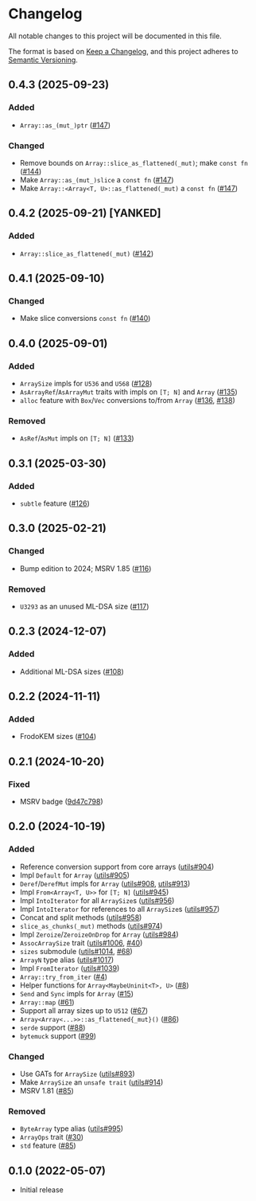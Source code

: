 # Changelog

All notable changes to this project will be documented in this file.

The format is based on [Keep a Changelog](https://keepachangelog.com/en/1.0.0/),
and this project adheres to [Semantic Versioning](https://semver.org/spec/v2.0.0.html).

## 0.4.3 (2025-09-23)
### Added
- `Array::as_(mut_)ptr` ([#147])

### Changed
- Remove bounds on `Array::slice_as_flattened(_mut)`; make `const fn` ([#144])
- Make `Array::as_(mut_)slice` a `const fn` ([#147])
- Make `Array::<Array<T, U>::as_flattened(_mut)` a `const fn` ([#147])

[#144]: https://github.com/RustCrypto/hybrid-array/pull/144
[#147]: https://github.com/RustCrypto/hybrid-array/pull/147

## 0.4.2 (2025-09-21) [YANKED]
### Added
- `Array::slice_as_flattened(_mut)` ([#142])

[#142]: https://github.com/RustCrypto/hybrid-array/pull/142

## 0.4.1 (2025-09-10)
### Changed
- Make slice conversions `const fn` ([#140])

[#140]: https://github.com/RustCrypto/hybrid-array/pull/140

## 0.4.0 (2025-09-01)
### Added
- `ArraySize` impls for `U536` and `U568` ([#128])
- `AsArrayRef`/`AsArrayMut` traits with impls on `[T; N]` and `Array` ([#135])
- `alloc` feature with `Box`/`Vec` conversions to/from `Array` ([#136], [#138])

### Removed
- `AsRef`/`AsMut` impls on `[T; N]` ([#133])

[#128]: https://github.com/RustCrypto/hybrid-array/pull/128
[#133]: https://github.com/RustCrypto/hybrid-array/pull/133
[#135]: https://github.com/RustCrypto/hybrid-array/pull/135
[#136]: https://github.com/RustCrypto/hybrid-array/pull/136
[#138]: https://github.com/RustCrypto/hybrid-array/pull/138

## 0.3.1 (2025-03-30)
### Added
- `subtle` feature ([#126])

[#126]: https://github.com/RustCrypto/hybrid-array/pull/126

## 0.3.0 (2025-02-21)
### Changed
- Bump edition to 2024; MSRV 1.85 ([#116])

### Removed
- `U3293` as an unused ML-DSA size ([#117])

[#116]: https://github.com/RustCrypto/hybrid-array/pull/116
[#117]: https://github.com/RustCrypto/hybrid-array/pull/117

## 0.2.3 (2024-12-07)
### Added
- Additional ML-DSA sizes ([#108])

[#108]: https://github.com/RustCrypto/hybrid-array/pull/108

## 0.2.2 (2024-11-11)
### Added
- FrodoKEM sizes ([#104])

[#104]: https://github.com/RustCrypto/hybrid-array/pull/104

## 0.2.1 (2024-10-20)
### Fixed
- MSRV badge ([9d47c798](https://github.com/RustCrypto/hybrid-array/commit/9d47c79861057b3a04bb19cb2dfaa1f75cbf9ddd))

## 0.2.0 (2024-10-19)
### Added
- Reference conversion support from core arrays ([utils#904])
- Impl `Default` for `Array` ([utils#905])
- `Deref`/`DerefMut` impls for `Array` ([utils#908], [utils#913])
- Impl `From<Array<T, U>>` for `[T; N]` ([utils#945])
- Impl `IntoIterator` for all `ArraySize`s ([utils#956])
- Impl `IntoIterator` for references to all `ArraySize`s ([utils#957])
- Concat and split methods ([utils#958])
- `slice_as_chunks(_mut)` methods ([utils#974])
- Impl `Zeroize`/`ZeroizeOnDrop` for `Array` ([utils#984])
- `AssocArraySize` trait ([utils#1006], [#40])
- `sizes` submodule ([utils#1014], [#68])
- `ArrayN` type alias ([utils#1017])
- Impl `FromIterator` ([utils#1039])
- `Array::try_from_iter` ([#4])
- Helper functions for `Array<MaybeUninit<T>, U>` ([#8])
- `Send` and `Sync` impls for `Array` ([#15])
- `Array::map` ([#61])
- Support all array sizes up to `U512` ([#67])
- `Array<Array<...>>::as_flattened{_mut}()` ([#86])
- `serde` support ([#88])
- `bytemuck` support ([#99])

### Changed
- Use GATs for `ArraySize` ([utils#893])
- Make `ArraySize` an `unsafe trait` ([utils#914])
- MSRV 1.81 ([#85])

### Removed
- `ByteArray` type alias ([utils#995])
- `ArrayOps` trait ([#30])
- `std` feature ([#85])

[utils#893]: https://github.com/RustCrypto/utils/pull/893
[utils#904]: https://github.com/RustCrypto/utils/pull/904
[utils#905]: https://github.com/RustCrypto/utils/pull/905
[utils#908]: https://github.com/RustCrypto/utils/pull/908
[utils#913]: https://github.com/RustCrypto/utils/pull/913
[utils#914]: https://github.com/RustCrypto/utils/pull/914
[utils#945]: https://github.com/RustCrypto/utils/pull/945
[utils#956]: https://github.com/RustCrypto/utils/pull/956
[utils#957]: https://github.com/RustCrypto/utils/pull/957
[utils#958]: https://github.com/RustCrypto/utils/pull/958
[utils#974]: https://github.com/RustCrypto/utils/pull/974
[utils#984]: https://github.com/RustCrypto/utils/pull/984
[utils#995]: https://github.com/RustCrypto/utils/pull/995
[utils#1006]: https://github.com/RustCrypto/utils/pull/1006
[utils#1014]: https://github.com/RustCrypto/utils/pull/1014
[utils#1017]: https://github.com/RustCrypto/utils/pull/1017
[utils#1039]: https://github.com/RustCrypto/utils/pull/1039
[#4]: https://github.com/RustCrypto/hybrid-array/pull/4
[#8]: https://github.com/RustCrypto/hybrid-array/pull/8
[#15]: https://github.com/RustCrypto/hybrid-array/pull/15
[#30]: https://github.com/RustCrypto/hybrid-array/pull/30
[#40]: https://github.com/RustCrypto/hybrid-array/pull/40
[#61]: https://github.com/RustCrypto/hybrid-array/pull/61
[#67]: https://github.com/RustCrypto/hybrid-array/pull/67
[#68]: https://github.com/RustCrypto/hybrid-array/pull/68
[#85]: https://github.com/RustCrypto/hybrid-array/pull/85
[#86]: https://github.com/RustCrypto/hybrid-array/pull/86
[#88]: https://github.com/RustCrypto/hybrid-array/pull/88
[#99]: https://github.com/RustCrypto/hybrid-array/pull/99

## 0.1.0 (2022-05-07)
- Initial release
